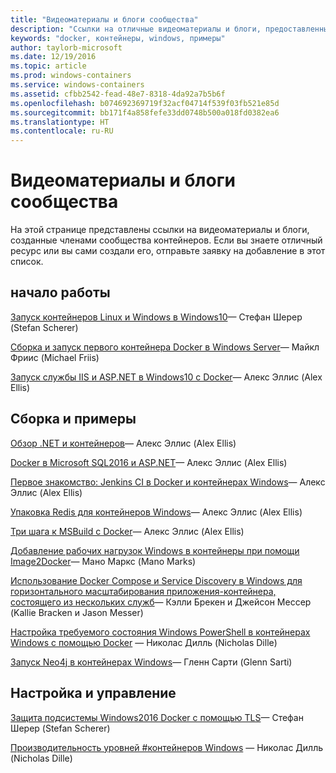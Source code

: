 ```yaml
---
title: "Видеоматериалы и блоги сообщества"
description: "Ссылки на отличные видеоматериалы и блоги, предоставленные членами сообщества, посвященного контейнерам Windows"
keywords: "docker, контейнеры, windows, примеры"
author: taylorb-microsoft
ms.date: 12/19/2016
ms.topic: article
ms.prod: windows-containers
ms.service: windows-containers
ms.assetid: cfbb2542-fead-48e7-8318-4da92a7b5b6f
ms.openlocfilehash: b074692369719f32acf04714f539f03fb521e85d
ms.sourcegitcommit: bb171f4a858fefe33dd0748b500a018fd0382ea6
ms.translationtype: HT
ms.contentlocale: ru-RU
---
```

# <a name="community-videos-and-blogs"></a>Видеоматериалы и блоги сообщества
На этой странице представлены ссылки на видеоматериалы и блоги, созданные членами сообщества контейнеров.  Если вы знаете отличный ресурс или вы сами создали его, отправьте заявку на добавление в этот список.

## <a name="getting-started"></a>начало работы
[Запуск контейнеров Linux и Windows в Windows10](https://stefanscherer.github.io/run-linux-and-windows-containers-on-windows-10/)— Стефан Шерер (Stefan Scherer)

[Сборка и запуск первого контейнера Docker в Windows Server](https://blog.docker.com/2016/09/build-your-first-docker-windows-server-container/)— Майкл Фриис (Michael Friis)

[Запуск службы IIS и ASP.NET в Windows10 с Docker](http://blog.alexellis.io/run-iis-asp-net-on-windows-10-with-docker/)— Алекс Эллис (Alex Ellis)


## <a name="building-and-examples"></a>Сборка и примеры
[Обзор .NET и контейнеров](http://blog.alexellis.io/docker-dotnet-containers/)— Алекс Эллис (Alex Ellis)

[Docker в Microsoft SQL2016 и ASP.NET](http://blog.alexellis.io/docker-does-sql2016-aspnet/)— Алекс Эллис (Alex Ellis)

[Первое знакомство: Jenkins CI в Docker и контейнерах Windows](http://blog.alexellis.io/continuous-integration-docker-windows-containers/)— Алекс Эллис (Alex Ellis)

[Упаковка Redis для контейнеров Windows](http://blog.alexellis.io/packaging-windows-containers/)— Алекс Эллис (Alex Ellis)

[Три шага к MSBuild с Docker](http://blog.alexellis.io/3-steps-to-msbuild-with-docker/)— Алекс Эллис (Alex Ellis)

[Добавление рабочих нагрузок Windows в контейнеры при помощи Image2Docker](https://blog.docker.com/2016/10/containerize-windows-workloads-image2docker/)— Мано Маркс (Mano Marks)

[Использование Docker Compose и Service Discovery в Windows для горизонтального масштабирования приложения-контейнера, состоящего из нескольких служб](https://blogs.technet.microsoft.com/virtualization/2016/10/18/use-docker-compose-and-service-discovery-on-windows-to-scale-out-your-multi-service-container-application/)— Кэлли Брекен и Джейсон Мессер (Kallie Bracken и Jason Messer)

[Настройка требуемого состояния Windows PowerShell в контейнерах Windows с помощью Docker](http://dille.name/blog/2016/06/17/powershell-desired-state-configuration-psdsc-in-windows-containers-using-docker/) — Николас Дилль (Nicholas Dille)

[Запуск Neo4j в контейнерах Windows](http://glennsarti.github.io/blog/neo4j-nano-containers)— Гленн Сарти (Glenn Sarti)

## <a name="configuration-and-managment"></a>Настройка и управление
[Защита подсистемы Windows2016 Docker с помощью TLS](https://stefanscherer.github.io/protecting-a-windows-2016-docker-engine-with-tls/)— Стефан Шерер (Stefan Scherer)

[Производительность уровней #контейнеров Windows](http://dille.name/blog/2017/01/13/windows-container-performance-of-layers/) — Николас Дилль (Nicholas Dille)
